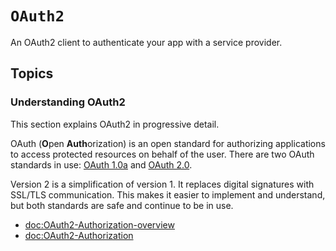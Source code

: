 # ``OAuth2``

An OAuth2 client to authenticate your app with a service provider.

## Topics

### Understanding OAuth2

This section explains OAuth2 in progressive detail.

OAuth (**O**pen **Auth**orization) is an open standard for authorizing applications to access 
protected resources on behalf of the user. There are two OAuth standards in use: 
 [OAuth 1.0a](https://tools.ietf.org/html/rfc5849) and 
 [OAuth 2.0](https://tools.ietf.org/html/rfc6749).

Version 2 is a simplification of version 1. It replaces digital signatures with SSL/TLS 
communication. This makes it easier to implement and understand, but both standards are
safe and continue to be in use.

- <doc:OAuth2-Authorization-overview>
- <doc:OAuth2-Authorization>
